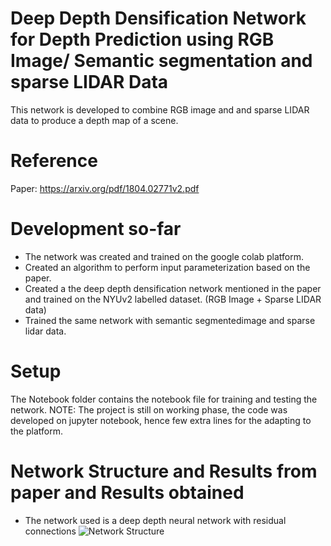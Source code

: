# Deep Depth Densification Network for Depth Prediction using RGB Image/ Semantic segmentation and sparse LIDAR Data
This network is developed to combine RGB image and and sparse LIDAR data to produce a depth map of a scene.

# Reference
Paper: https://arxiv.org/pdf/1804.02771v2.pdf

# Development so-far
- The network was created and trained on the google colab platform.
- Created an algorithm to perform input parameterization based on the paper.
- Created a the deep depth densification network mentioned in the paper and trained on the NYUv2 labelled dataset. (RGB Image + Sparse LIDAR data)
- Trained the same network with semantic segmentedimage and sparse lidar data.

# Setup
The Notebook folder contains the notebook file for training and testing the network.
NOTE: The project is still on working phase, the code was developed on jupyter notebook, hence few extra lines for the adapting to the platform.

# Network Structure and Results from paper and Results obtained
- The network used is a deep depth neural network with residual connections
![Network Structure](https://github.com/SUDHARSANM29/deep_depth_densification_network_for_depth_prediction/blob/master/Images/network_structure.JPG=400*250)
